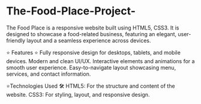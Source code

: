 # The-Food-Place-Project-
The Food Place is a responsive website built using HTML5, CSS3. It is designed to showcase a food-related business, featuring an elegant, user-friendly layout and a seamless experience across devices.

⭐ Features ⭐
Fully responsive design for desktops, tablets, and mobile devices.
Modern and clean UI/UX.
Interactive elements and animations for a smooth user experience.
Easy-to-navigate layout showcasing menu, services, and contact information.

⭐Technologies Used 🛠️
HTML5: For the structure and content of the website.
CSS3: For styling, layout, and responsive design.
